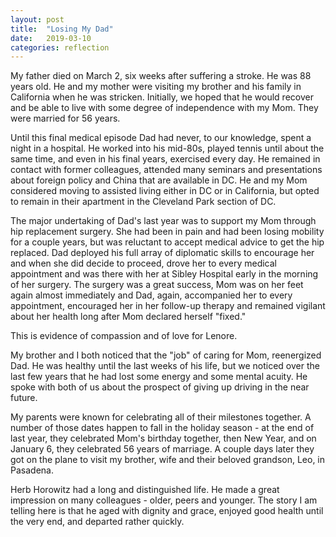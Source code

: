 ```yaml
---
layout: post
title:  "Losing My Dad"
date:   2019-03-10
categories: reflection
---
```


My father died on March 2, six weeks after suffering a stroke. He was 88 years old. He and my mother were visiting my brother and his family in California when he was stricken. Initially, we hoped that he would recover and be able to live with some degree of independence with my Mom. They were married for 56 years.

Until this final medical episode Dad had never, to our knowledge, spent a night in a hospital. He worked into his mid-80s, played tennis until about the same time, and even in his final years, exercised every day. He remained in contact with former colleagues, attended many seminars and presentations about foreign policy and China that are available in DC.  He and my Mom considered moving to assisted living either in DC or in California, but opted to remain in their apartment in the Cleveland Park section of DC.

The major undertaking of Dad's last year was to support my Mom through hip replacement surgery. She had been in pain and had been losing mobility for a couple years, but was reluctant to accept medical advice to get the hip replaced. Dad deployed his full array of diplomatic skills to encourage her and when she did decide to proceed, drove her to every medical appointment and was there with her at Sibley Hospital early in the morning of her surgery. The surgery was a great success, Mom was on her feet again almost immediately and Dad, again, accompanied her to every appointment, encouraged her in her follow-up therapy and remained vigilant about her health long after Mom declared herself "fixed."

This is evidence of compassion and of love for Lenore.

My brother and I both noticed that the "job" of caring for Mom, reenergized Dad. He was healthy until the last weeks of his life, but we noticed over the last few years that he had lost some energy and some mental acuity. He spoke with both of us about the prospect of giving up driving in the near future.

My parents were known for celebrating all of their milestones together. A number of those dates happen to fall in the holiday season - at the end of last year, they celebrated Mom's birthday together, then New Year, and on January 6, they celebrated 56 years of marriage. A couple days later they got on the plane to visit my brother, wife and their beloved grandson, Leo, in Pasadena.

Herb Horowitz had a long and distinguished life. He made a great impression on many colleagues - older, peers and younger. The story I am telling here is that he aged with dignity and grace, enjoyed good health until the very end, and departed rather quickly.
